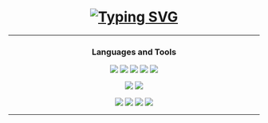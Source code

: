 ### <h1 align="center"> [![Typing SVG](https://readme-typing-svg.herokuapp.com?color=F7F7F7&size=40&center=true&vCenter=true&width=1000&height=50&lines=Hi+%F0%9F%91%8B+I'm+Darahaas)](https://git.io/typing-svg) </h1>
-----

### <h3 align="center">Languages and Tools</h3>

<p align="center">
<img src="https://img.icons8.com/color/48/000000/html-5--v1.png"/>
<img src="https://img.icons8.com/color/48/000000/css3.png"/>
<img src="https://img.icons8.com/color/48/000000/sass.png"/>
<img src="https://img.icons8.com/color/48/000000/javascript.png"/>
<img src="https://img.icons8.com/office/48/000000/react.png"/>
</p>

<p align="center">
<img src="https://img.icons8.com/color/48/000000/nodejs.png"/>
<img src="https://img.icons8.com/color/48/000000/mongodb.png"/>
</p>

<p align="center">
<img src="https://img.icons8.com/color/48/000000/c-programming.png"/>
<img src="https://img.icons8.com/color/48/000000/c-plus-plus-logo.png"/>
<img src="https://img.icons8.com/color/48/000000/python.png"/>
<img src="https://img.icons8.com/color/48/000000/java-coffee-cup-logo--v1.png"/>

</p>

-----
